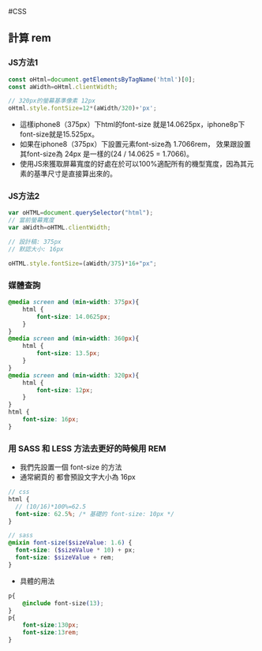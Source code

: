 #CSS 
## 計算 rem

### JS方法1

```js
const oHtml=document.getElementsByTagName('html')[0];
const aWidth=oHtml.clientWidth;

// 320px的螢幕基準像素 12px
oHtml.style.fontSize=12*(aWidth/320)+'px';
```

* 這樣iphone8（375px）下html的font-size 就是14.0625px，iphone8p下font-size就是15.525px。
* 如果在iphone8（375px）下設置元素font-size為 1.7066rem， 效果跟設置其font-size為 24px 是一樣的(24 / 14.0625 = 1.7066)。
* 使用JS來獲取屏幕寬度的好處在於可以100%適配所有的機型寬度，因為其元素的基準尺寸是直接算出來的。

### JS方法2

```js
var oHTML=document.querySelector("html");
// 當前螢幕寬度
var aWidth=oHTML.clientWidth;

// 設計稿: 375px
// 默認大小: 16px

oHTML.style.fontSize=(aWidth/375)*16+"px";
```



### 媒體查詢

```css
@media screen and (min-width: 375px){
    html {
        font-size: 14.0625px;   
    }
}
@media screen and (min-width: 360px){
    html {
        font-size: 13.5px;
    }
}
@media screen and (min-width: 320px){
    html {
        font-size: 12px;
    }
}
html {
    font-size: 16px;
}
```

### 用 SASS 和 LESS 方法去更好的時候用 REM

- 我們先設置一個 font-size 的方法
- 通常網頁的 <body> 都會預設文字大小為 16px

```scss
// css 
html {
  // (10/16)*100%=62.5
  font-size: 62.5%; /* 基礎的 font-size: 10px */
}

// sass
@mixin font-size($sizeValue: 1.6) {
  font-size: ($sizeValue * 10) + px;
  font-size: $sizeValue + rem;
}
```

- 具體的用法

```css
p{
    @include font-size(13);
}
p{
    font-size:130px;
    font-size:13rem;
}
```

